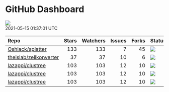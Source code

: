 GitHub Dashboard
================

![](https://github.com/lazappi/gh-dashboard/workflows/Render%20Status/badge.svg)  
2021-05-15 01:37:01 UTC

| Repo                                                                | Stars | Watchers | Issues | Forks | Status                                                                                                                                                  | Commit                                                                                                                                                                  |
| :------------------------------------------------------------------ | ----: | -------: | -----: | ----: | :------------------------------------------------------------------------------------------------------------------------------------------------------ | :---------------------------------------------------------------------------------------------------------------------------------------------------------------------- |
| [Oshlack/splatter](https://github.com/Oshlack/splatter)             |   133 |      133 |      7 |    45 | [![](https://github.com/Oshlack/splatter/workflows/R-CMD-check-bioc/badge.svg)](https://github.com/Oshlack/splatter/actions/runs/832015300)             | <a href="https://github.com/Oshlack/splatter/commit/7a4c13a2d89c133a22511d9ebe22441bd31e1d7d" title="Merge pull request #113 from azodichr/splatPop_updates">7a4c13</a> |
| [theislab/zellkonverter](https://github.com/theislab/zellkonverter) |    37 |       37 |     10 |     6 | [![](https://github.com/theislab/zellkonverter/workflows/R-CMD-check-bioc/badge.svg)](https://github.com/theislab/zellkonverter/actions/runs/836168299) | <a href="https://github.com/theislab/zellkonverter/commit/72912b3e4a0558dce3eb5741b8a51f41807c6115" title="Update NEWS and bump version">72912b</a>                     |
| [lazappi/clustree](https://github.com/lazappi/clustree)             |   103 |      103 |     12 |    10 | [![](https://github.com/lazappi/clustree/workflows/R-CMD-check/badge.svg)](https://github.com/lazappi/clustree/actions/runs/450958999)                  | <a href="https://github.com/lazappi/clustree/commit/df3f57713c44cf2254aa64f889c4b376cd01e7df" title="Update CI (#68)">df3f57</a>                                        |
| [lazappi/clustree](https://github.com/lazappi/clustree)             |   103 |      103 |     12 |    10 | [![](https://github.com/lazappi/clustree/workflows/pkgdown/badge.svg)](https://github.com/lazappi/clustree/actions/runs/450887969)                      | <a href="https://github.com/lazappi/clustree/commit/887e1d05ecf7dcf22b3beea3b513b8ed287cf47e" title="Run test coverage GHA on ci branch">887e1d</a>                     |
| [lazappi/clustree](https://github.com/lazappi/clustree)             |   103 |      103 |     12 |    10 | [![](https://github.com/lazappi/clustree/workflows/test-coverage/badge.svg)](https://github.com/lazappi/clustree/actions/runs/450959002)                | <a href="https://github.com/lazappi/clustree/commit/df3f57713c44cf2254aa64f889c4b376cd01e7df" title="Update CI (#68)">df3f57</a>                                        |
